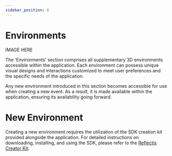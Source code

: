 ```yaml
---
sidebar_position: 6
---
```


# Environments

IMAGE HERE

The 'Environments' section comprises all supplementary 3D environments accessible within the application. Each environment can possess unique visual designs and interactions customized to meet user preferences and the specific needs of the application.

Any new environment introduced in this section becomes accessible for use when creating a new event. As a result, it is made available within the application, ensuring its availability going forward.

# New Environment

Creating a new environment requires the utilization of the SDK creation kit provided alongside the application. For detailed instructions on downloading, installing, and using the SDK, please refer to the [Reflectis Creator Kit](http://localhost:3000/docs/CK/intro).

